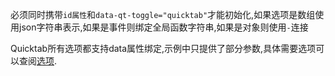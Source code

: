 必须同时携带`id属性`和`data-qt-toggle="quicktab"`才能初始化,如果选项是数组使用json字符串表示,如果是事件则绑定全局函数字符串,如果是对象则使用`-`连接

Quicktab所有选项都支持data属性绑定,示例中只提供了部分参数,具体需要选项可以查阅[选项](/options).

<ShowCase text="Run"  src="demo/attribute.html"/>